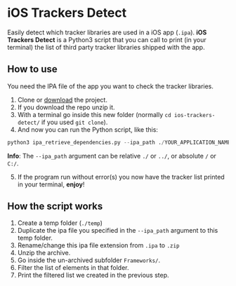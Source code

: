 # iOS Trackers Detect

Easily detect which tracker libraries are used in a iOS app (`.ipa`).
**iOS Trackers Detect** is a Python3 script that you can call to print (in your terminal) the list of third party tracker libraries shipped with the app.

## How to use

You need the IPA file of the app you want to check the tracker libraries.

 1. Clone or [download](https://github.com/octo-technology/ios-trackers-detect/archive/refs/heads/main.zip) the project.
 2. If you download the repo unzip it.
 3. With a terminal go inside this new folder (normally `cd ios-trackers-detect/` if you used `git clone`).
 4. And now you can run the Python script, like this:

 ```python
 python3 ipa_retrieve_dependencies.py --ipa_path ./YOUR_APPLICATION_NAME.ipa
 ```

 **Info**: The `--ipa_path` argument can be relative `./` or `../`, or absolute `/` or `C:/`.

 5. If the program run without error(s) you now have the tracker list printed in your terminal, **enjoy**!

## How the script works

 1. Create a temp folder (`./temp`)
 2. Duplicate the ipa file you specified in the `--ipa_path` argument to this temp folder.
 3. Rename/change this ipa file extension from `.ipa` to `.zip`
 4. Unzip the archive.
 5. Go inside the un-archived subfolder `Frameworks/`.
 6. Filter the list of elements in that folder.
 7. Print the filtered list we created in the previous step.
